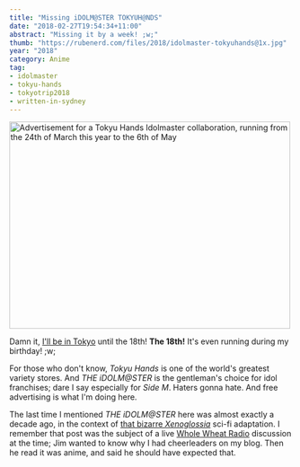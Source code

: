 ```yaml
---
title: "Missing iDOLM@STER TOKYUH@NDS"
date: "2018-02-27T19:54:34+11:00"
abstract: "Missing it by a week! ;w;"
thumb: "https://rubenerd.com/files/2018/idolmaster-tokyuhands@1x.jpg"
year: "2018"
category: Anime
tag:
- idolmaster
- tokyu-hands
- tokyotrip2018
- written-in-sydney
---
```

<p><img src="https://rubenerd.com/files/2018/idolmaster-tokyuhands@1x.jpg" srcset="https://rubenerd.com/files/2018/idolmaster-tokyuhands@1x.jpg 1x, https://rubenerd.com/files/2018/idolmaster-tokyuhands@2x.jpg 2x" alt="Advertisement for a Tokyu Hands Idolmaster collaboration, running from the 24th of March this year to the 6th of May" style="width:500px; height:369px;" /></p>

Damn it, [I'll be in Tokyo] until the 18th! **The 18th!** It's even running during my birthday! ;w;

For those who don't know, *Tokyu Hands* is one of the world's greatest variety stores. And *THE iDOLM@STER* is the gentleman's choice for idol franchises; dare I say especially for *Side M*. Haters gonna hate. And free advertising is what I'm doing here.

The last time I mentioned *THE iDOLM@STER* here was almost exactly a decade ago, in the context of [that bizarre <em>Xenoglossia</em>] sci-fi adaptation. I remember that post was the subject of a live [Whole Wheat Radio] discussion at the time; Jim wanted to know why I had cheerleaders on my blog. Then he read it was anime, and said he should have expected that.

[I'll be in Tokyo]: https://2018.asiabsdcon.org/
[that bizarre <em>Xenoglossia</em>]: https://rubenerd.com/p1153/
[Whole Wheat Radio]: https://en.wikipedia.org/wiki/Whole_Wheat_Radio
